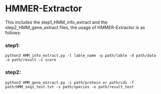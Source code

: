 # HMMER-Extractor

This includes the step1_HMM_info_extract and the step2_HMM_gene_extract files, the usage of HMMER-Extractor is as follows:

### step1:
```
python3 HMM_info_extract.py -l lable_name -p path/lable -d path/data  -o path/result -s score
```
### step2:
```
python3 HMM_gene_extract.py -i path/protein or path/cds -f path/HMM_seqs_test.txt -s path/species -o path/result_test
```
